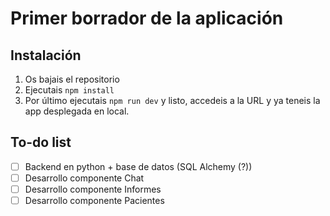 # Primer borrador de la aplicación

## Instalación

1. Os bajais el repositorio
2. Ejecutais `npm install`
3. Por último ejecutais `npm run dev` y listo, accedeis a la URL y ya teneis la app desplegada en local.

## To-do list

- [ ] Backend en python + base de datos (SQL Alchemy (?))
- [ ] Desarrollo componente Chat
- [ ] Desarrollo componente Informes
- [ ] Desarrollo componente Pacientes
